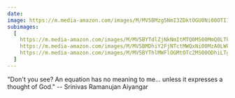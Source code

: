 ```yaml
---
date:
image: https://m.media-amazon.com/images/M/MV5BMzg5NmI3ZDktOGU0Ni00OTI1LWI0NTktNmY0YTBiNjJkMDg0XkEyXkFqcGc@._V1_.jpg
subimages:
  [
    https://m.media-amazon.com/images/M/MV5BYTdlZjNkNmItMTQ0MS00MmQ0LTkyYmMtMDJmZWY1OTlhMDY2XkEyXkFqcGc@._V1_.jpg,
    https://m.media-amazon.com/images/M/MV5BMDhiY2FjNTctMWQxNi00MzA0LWFlZmEtMjllYzA0MTQ5NGMxXkEyXkFqcGc@._V1_.jpg,
    https://m.media-amazon.com/images/M/MV5BYThlMWFlOGMtOTc2MS00ODhiLTgxNTAtZmNjYWE1NDVhODg2XkEyXkFqcGc@._V1_.jpg
  ]
---
```


"Don't you see? An equation has no meaning to me... unless it expresses a
thought of God." -- Srinivas Ramanujan Aiyangar
